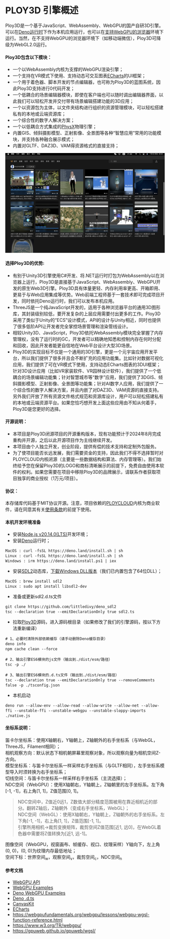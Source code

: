 
# PLOY3D 引擎概述

Ploy3D是一个基于JavaScript、WebAssembly、WebGPU的国产自研3D引擎。可以在[Deno运行时](https://www.denojs.cn/)下作为本机应用运行，也可以在[支持WebGPU的浏览器](https://caniuse.com/?search=webgpu)环境下运行。当然，在不支持WebGPU的浏览器环境下（如移动端微信），Ploy3D可降级为WebGL2.0运行。

#### Ploy3D包含以下模块：
* 一个以WebAssembly内核为支撑的WebGPU渲染引擎；
* 一个支持在VR模式下使用、支持动态可交互图表[ECharts](https://echarts.apache.org/examples/zh/index.html)的UI框架；
* 一个用于着色器、脚本开发的节点编辑器，也可称为Ploy3D的蓝图系统，因此Ploy3D支持进行0代码开发；
* 一个低耦合的场景编辑器模块，即使在客户端也可以随时调出编辑器界面，以此我们可以轻松开发并交付带有场景编辑搭建功能的3D应用；
* 一个以资源包为主体，以文件夹结构进行组织的资源管理模块，可以轻松搭建私有的本地或云端资源库；
* 一个综合性的数字人解决方案；
* 一个以低耦合方式集成的[PhysX](https://github.com/fabmax/physx-js-webidl)物理引擎；
* 内置GIS、倾斜摄影模型、正射影像、全景图等各种“智慧应用”常用的功能模块，并支持各种融合展示模式；
* 内置对GLTF、DAZ3D、VAM得资源格式的直接支持；

![功能概览](./docs/overview.png)

#### 选择Ploy3D的优势:
* 有别于Unity3D引擎使用C#开发、将.NET运行时打包为WebAssembly以在浏览器上运行，Ploy3D是直接基于JavaScript、WebAssembly、WebGPU开发的原生Web3D引擎。Ploy3D具有体量更轻、内存利用率更高、开箱即用、更易于与Web应用集成等优势。Web前端工程师基于一套技术即可完成项目开发，同时依托Deno运行时，我们可以发布本机应用。
* ThreeJS是一个纯JavaScript开发的，适用于各种浏览器平台的通用3D图形库，其封装级别较低，要开发复杂的上层应用需要付出更多的工作。Ploy3D采用了类似于Unity的“ECS”设计模式，API的设计与Unity相近，同时也提供了很多低阶API让开发者完全掌控场景管理和渲染管线设计。
* 相较Unity3D、JavaScript，Ploy3D依托WebAssembly模块完全掌握了内存管理权，没有了运行时的GC，开发者可以精确地知悉和控制内存在何时分配和回收，因此开发者能更自信地在Web平台设计大型3D场景。
* Ploy3D的实现目标不仅是一个通用的3D引擎，更是一个元宇宙应用开发平台，所以我们提供了很多并且会不断扩充的应用功能集。比如针对数据可视化应用，我们提供了可在VR模式下使用，支持动态ECharts图表的3DUI框架；针对3D设计应用（比如VR家装软件、VR园林设计软件），我们提供了一个低耦合的场景编辑功能集；针对智慧城市等“数字”应用，我们提供了3DGIS、倾斜摄影模型、正射影像、全景图等功能集；针对AI数字人应用，我们提供了一个综合性的数字人解决方案，并且内嵌了对DAZ3D、VAM资源的直接支持。另外我们开放了所有资源文件格式规范和资源库设计，用户可以轻松搭建私有的本地或云端资源平台。如果您恰巧想开发上面这些应用由不知从何着手，Ploy3D是您更好的选择。

#### 开源说明：
* 本项目是Ploy3D闭源项目的开源重构版本，现有功能预计于2024年8月完成重构并开源，之后以此开源项目作为主线继续开发。
* 本项目由个人独立开发，创业阶段，提供有偿的技术支持和定制外包服务。
* 为了使项目能否长远发展，我们需要资金的支持，因此我们不得不选择暂时对PLOYCLOUD内核闭源（主要是一些数据结构和算法、内存管理等）。我们始终给予您在保留Ploy3D的LOGO和商标清晰展示的前提下，免费自由使用本软件的权利。如果您需要在项目中移除Ploy3D的品牌展示，请联系作者获取项目独享的商业授权（1万元/项目）。

#### 协议：
本存储库代码基于MIT协议开源。注意，项目依赖的[PLOYCLOUD]()内核为商业软件，请在同意其有关[使用条款]()的前提下使用。

#### 本机开发环境准备
* 安装[Node.js v20.14.0(LTS)](https://nodejs.org/en)开发环境；
* 安装[Deno](https://deno.com/)运行时；
```
MacOS : curl -fsSL https://deno.land/install.sh | sh
Linux : curl -fsSL https://deno.land/install.sh | sh
Windows : irm https://deno.land/install.ps1 | iex
```
* 安装[SDL2](https://deno.land/x/sdl2)动态库，[下载Windows DLL版本](https://github.com/libsdl-org/SDL/releases)（我们已内置包含了64位DLL）；
```
MacOS : brew install sdl2
Linux : sudo apt install libsdl2-dev
```
* 准备或更新sdl2.d.ts文件
```
git clone https://github.com/littledivy/deno_sdl2
tsc --declaration true --emitDeclarationOnly true sdl2.ts
```
* 拉取[Ploy3D]()源码，进入源码根目录（如果修改了我们的引擎源码，按以下方法重新编译）
```
# 1、必要时清除外部依赖缓存（请手动删除Deno缓存目录）
deno info
npm cache clean --force

# 2、输出引擎ES6模块的js文件（输出到./dist/esm/路径）
tsc -p ./

# 3、输出引擎ES6模块的.d.ts文件（输出到./dist/esm/路径）
tsc --declaration true --emitDeclarationOnly true --removeComments false -p ./tsconfig.json
```
* 本机启动
```
deno run --allow-env --allow-read --allow-write --allow-net --allow-ffi --unstable-ffi --unstable-webgpu --unstable-sloppy-imports ./native.js
```

#### 坐标系说明：
笛卡尔坐标系：使用X轴朝右，Y轴朝上，Z轴朝外的右手坐标系（与WebGL，ThreeJS，Filament相同）；  
相机观察方向：默认状态下相机朝屏幕里观察对象，所以观察向量为相机空间Z-方向。  
模型坐标系：与笛卡尔坐标系一样采样右手坐标系（与GLTF相同），左手坐标系模型导入时须转换为右手坐标系；  
切线空间：与笛卡尔坐标系一样采样右手坐标系（主流选择）；  
NDC空间（WebGPU）：使用X轴朝右，Y轴朝上，Z轴朝里的左手坐标系。左下角[-1, -1]，右上角[1, 1]，Z值范围[0, 1]。  
> NDC空间中，Z值近0远1，Z数值大部分精度范围被用在靠近相机近的部分。翻转Z轴后，Z轴朝外（变成右手坐标系，WebGL）；  
> NDC空间（WebGL）：使用X轴朝右，Y轴朝上，Z轴朝外的右手坐标系。左下角[-1, -1]，右上角[1, 1]，Z值范围[-1, 1]。  
> 引擎所用相机->裁剪变换矩阵，裁剪空间Z值范围[近1, 远0]，在WebGL着色器中需要将Z值转换为[近1, 远-1]。  

图像空间（WebGPU，视窗画布、帧缓存、视口、纹理采样）Y轴向下，左上角(0, 0)，(0, 0)为纹理内存最低地址；  
空间下标：世界空间<sub>w</sub>，观察空间<sub>v</sub>，裁剪空间<sub>c</sub>，NDC空间<sub>n</sub>  

#### 参考文档
* [WebGPU API](https://developer.mozilla.org/zh-CN/docs/Web/API/WebGPU_API)
* [WebGPU Examples](https://webgpu.github.io/webgpu-samples/)
* [Deno WebGPU Examples](https://github.com/denoland/webgpu-examples)
* [Deno .d.ts](https://github.com/denoland/deno/tree/main/cli/tsc/dts)
* [CanvasKit](https://skia.org/docs/user/modules/quickstart/)
* [ECharts](https://echarts.apache.org/examples/zh/index.html)
* https://webgpufundamentals.org/webgpu/lessons/webgpu-wgsl-function-reference.html
* https://www.w3.org/TR/webgpu/
* https://gpuweb.github.io/gpuweb/wgsl/

